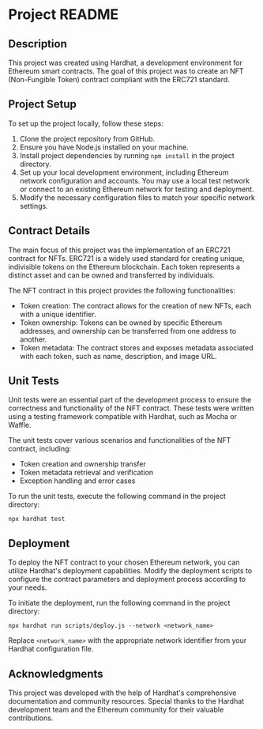 # Project README

## Description
This project was created using Hardhat, a development environment for Ethereum smart contracts. The goal of this project was to create an NFT (Non-Fungible Token) contract compliant with the ERC721 standard.

## Project Setup
To set up the project locally, follow these steps:

1. Clone the project repository from GitHub.
2. Ensure you have Node.js installed on your machine.
3. Install project dependencies by running `npm install` in the project directory.
4. Set up your local development environment, including Ethereum network configuration and accounts. You may use a local test network or connect to an existing Ethereum network for testing and deployment.
5. Modify the necessary configuration files to match your specific network settings.

## Contract Details
The main focus of this project was the implementation of an ERC721 contract for NFTs. ERC721 is a widely used standard for creating unique, indivisible tokens on the Ethereum blockchain. Each token represents a distinct asset and can be owned and transferred by individuals.

The NFT contract in this project provides the following functionalities:
- Token creation: The contract allows for the creation of new NFTs, each with a unique identifier.
- Token ownership: Tokens can be owned by specific Ethereum addresses, and ownership can be transferred from one address to another.
- Token metadata: The contract stores and exposes metadata associated with each token, such as name, description, and image URL.

## Unit Tests
Unit tests were an essential part of the development process to ensure the correctness and functionality of the NFT contract. These tests were written using a testing framework compatible with Hardhat, such as Mocha or Waffle.

The unit tests cover various scenarios and functionalities of the NFT contract, including:
- Token creation and ownership transfer
- Token metadata retrieval and verification
- Exception handling and error cases

To run the unit tests, execute the following command in the project directory:
```
npx hardhat test
```

## Deployment
To deploy the NFT contract to your chosen Ethereum network, you can utilize Hardhat's deployment capabilities. Modify the deployment scripts to configure the contract parameters and deployment process according to your needs.

To initiate the deployment, run the following command in the project directory:
```
npx hardhat run scripts/deploy.js --network <network_name>
```
Replace `<network_name>` with the appropriate network identifier from your Hardhat configuration file.

## Acknowledgments
This project was developed with the help of Hardhat's comprehensive documentation and community resources. Special thanks to the Hardhat development team and the Ethereum community for their valuable contributions.


